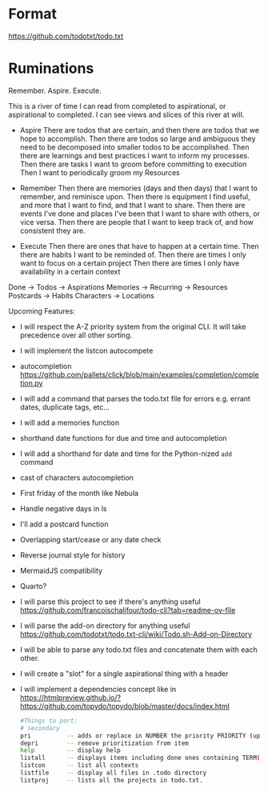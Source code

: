 # Format

https://github.com/todotxt/todo.txt

# Ruminations

Remember.
Aspire.
Execute.

This is a river of time I can read from completed to aspirational, or aspirational to completed. I can see views
and slices of this river at will.

* Aspire
  There are todos that are certain, and then there are todos that we hope to accomplish.
  Then there are todos so large and ambiguous they need to be decomposed into smaller todos to be accomplished.
  Then there are learnings and best practices I want to inform my processes.
  Then there are tasks I want to groom before committing to execution
  Then I want to periodically groom my Resources

* Remember
  Then there are memories (days and then days) that I want to remember, and reminisce upon.
  Then there is equipment I find useful, and more that I want to find, and that I want to share.
  Then there are events I've done and places I've been that I want to share with others, or vice versa.
  Then there are people that I want to keep track of, and how consistent they are.

* Execute
  Then there are ones that have to happen at a certain time.
  Then there are habits I want to be reminded of.
  Then there are times I only want to focus on a certain project
  Then there are times I only have availability in a certain context



Done     -> Todos      ->  Aspirations
Memories -> Recurring  ->  Resources
Postcards -> Habits
Characters -> Locations


Upcoming Features:
* I will respect the A-Z priority system from the original CLI. It will take precedence over all other sorting.
* I will implement the listcon autocompete
* autocompletion  https://github.com/pallets/click/blob/main/examples/completion/completion.py
* I will add a command that parses the todo.txt file for errors e.g. errant dates, duplicate tags, etc...
* I will add a memories function
* shorthand date functions for due and time and autocompletion
* I will add a shorthand for date and time for the Python-nized `add` command
* cast of characters autocompletion
* First friday of the month like Nebula
* Handle negative days in ls 
* I'll add a postcard function
* Overlapping start/cease or any date check
* Reverse journal style for history
* MermaidJS compatibility
* Quarto?
* I will parse this project to see if there's anything useful https://github.com/francoischalifour/todo-cli?tab=readme-ov-file
* I will parse the add-on directory for anything useful https://github.com/todotxt/todo.txt-cli/wiki/Todo.sh-Add-on-Directory
* I will be able to parse any todo.txt files and concatenate them with each other.
* I will create a "slot" for a single aspirational thing with a header
* I will implement a dependencies concept like in https://htmlpreview.github.io/?https://github.com/topydo/topydo/blob/master/docs/index.html

  ```bash
  #Things to port:
  # secondary
  pri          -- adds or replace in NUMBER the priority PRIORITY (upper case letter).
  depri        -- remove prioritization from item
  help         -- display help
  listall      -- displays items including done ones containing TERM(s)
  listcon      -- list all contexts
  listfile     -- display all files in .todo directory
  listproj     -- lists all the projects in todo.txt.
  ```
